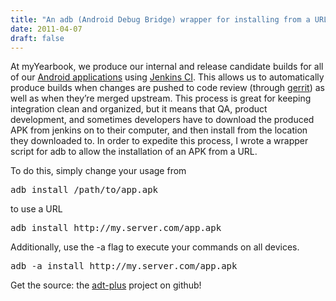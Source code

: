 ```yaml
---
title: "An adb (Android Debug Bridge) wrapper for installing from a URL, installing to all devices"
date: 2011-04-07
draft: false
---
```


At myYearbook, we produce our internal and release candidate builds for all of our [Android applications](https://market.android.com/developer?pub=myYearbook.com) using [Jenkins CI](http://jenkins-ci.org/). This allows us to automatically produce builds when changes are pushed to code review (through [gerrit](http://code.google.com/p/gerrit/)) as well as when they’re merged upstream. This process is great for keeping integration clean and organized, but it means that QA, product development, and sometimes developers have to download the produced APK from jenkins on to their computer, and then install from the location they downloaded to. In order to expedite this process, I wrote a wrapper script for adb to allow the installation of an APK from a URL.

To do this, simply change your usage from

<pre>adb install /path/to/app.apk</pre>

to use a URL
<pre>adb install http://my.server.com/app.apk</pre>

Additionally, use the -a flag to execute your commands on all devices.
<pre>adb -a install http://my.server.com/app.apk</pre>

Get the source: the [adt-plus](https://github.com/myYearbook/adt-plus) project on github!
